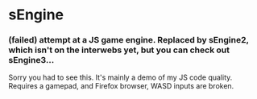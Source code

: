 # sEngine

### (failed) attempt at a JS game engine. Replaced by sEngine2, which isn't on the interwebs yet, but you can check out sEngine3...

Sorry you had to see this. It's mainly a demo of my JS code quality. Requires a gamepad, and Firefox browser, WASD inputs are broken.

